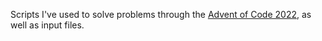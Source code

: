 Scripts I've used to solve problems through the [Advent of Code 2022](https://adventofcode.com/2022), as well as input files.  

